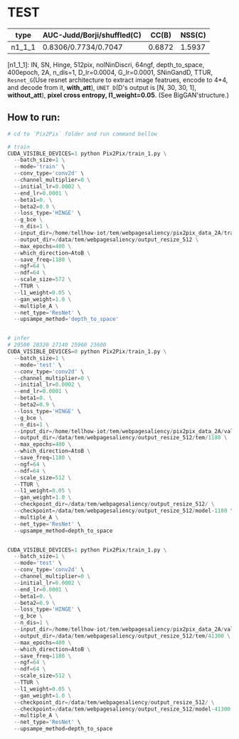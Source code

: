 # TEST

type | AUC-Judd/Borji/shuffled(C)  | CC(B) | NSS(C)
---- | ---- | --- | ---
n1_1_1| 0.8306/0.7734/0.7047 | 0.6872 | 1.5937


[n1_1_1]: IN, SN, Hinge, 512pix, noINinDiscri, 64ngf, depth_to_space, 400epoch, 2A, n_dis=1, D_lr=0.0004, G_lr=0.0001, SNinGandD, TTUR, `Resnet_G`(Use resnet architecture to extract image featrues, encode to 4*4, and decode from it, **with_att**), `UNET_D`(D's output is [N, 30, 30, 1], **without_att**), **pixel cross entropy, l1_weight=0.05**. (See BigGAN'structure.) 


## How to run:

``` python
# cd to `Pix2Pix` folder and run command bellow

# train
CUDA_VISIBLE_DEVICES=1 python Pix2Pix/train_1.py \
  --batch_size=1 \
  --mode='train' \
  --conv_type='conv2d' \
  --channel_multiplier=0 \
  --initial_lr=0.0002 \
  --end_lr=0.0001 \
  --beta1=0. \
  --beta2=0.9 \
  --loss_type='HINGE' \
  --g_bce \
  --n_dis=1 \
  --input_dir=/home/tellhow-iot/tem/webpagesaliency/pix2pix_data_2A/train \
  --output_dir=/data/tem/webpagesaliency/output_resize_512 \
  --max_epochs=400 \
  --which_direction=AtoB \
  --save_freq=1180 \
  --ngf=64 \
  --ndf=64 \
  --scale_size=572 \
  --TTUR \
  --l1_weight=0.05 \
  --gan_weight=1.0 \
  --multiple_A \
  --net_type='ResNet' \
  --upsampe_method='depth_to_space'


# infer
# 29500 28320 27140 25960 23600
CUDA_VISIBLE_DEVICES=0 python Pix2Pix/train_1.py \
  --batch_size=1 \
  --mode='test' \
  --conv_type='conv2d' \
  --channel_multiplier=0 \
  --initial_lr=0.0002 \
  --end_lr=0.0001 \
  --beta1=0. \
  --beta2=0.9 \
  --loss_type='HINGE' \
  --g_bce \
  --n_dis=1 \
  --input_dir=/home/tellhow-iot/tem/webpagesaliency/pix2pix_data_2A/val \
  --output_dir=/data/tem/webpagesaliency/output_resize_512/tem/1180 \
  --max_epochs=400 \
  --which_direction=AtoB \
  --save_freq=1180 \
  --ngf=64 \
  --ndf=64 \
  --scale_size=512 \
  --TTUR \
  --l1_weight=0.05 \
  --gan_weight=1.0 \
  --checkpoint_dir=/data/tem/webpagesaliency/output_resize_512/ \
  --checkpoint=/data/tem/webpagesaliency/output_resize_512/model-1180 \
  --multiple_A \
  --net_type='ResNet' \
  --upsampe_method=depth_to_space


CUDA_VISIBLE_DEVICES=1 python Pix2Pix/train_1.py \
  --batch_size=1 \
  --mode='test' \
  --conv_type='conv2d' \
  --channel_multiplier=0 \
  --initial_lr=0.0002 \
  --end_lr=0.0001 \
  --beta1=0. \
  --beta2=0.9 \
  --loss_type='HINGE' \
  --g_bce \
  --n_dis=1 \
  --input_dir=/home/tellhow-iot/tem/webpagesaliency/pix2pix_data_2A/val \
  --output_dir=/data/tem/webpagesaliency/output_resize_512/tem/41300 \
  --max_epochs=400 \
  --which_direction=AtoB \
  --save_freq=1180 \
  --ngf=64 \
  --ndf=64 \
  --scale_size=512 \
  --TTUR \
  --l1_weight=0.05 \
  --gan_weight=1.0 \
  --checkpoint_dir=/data/tem/webpagesaliency/output_resize_512/ \
  --checkpoint=/data/tem/webpagesaliency/output_resize_512/model-41300 \
  --multiple_A \
  --net_type='ResNet' \
  --upsampe_method=depth_to_space
